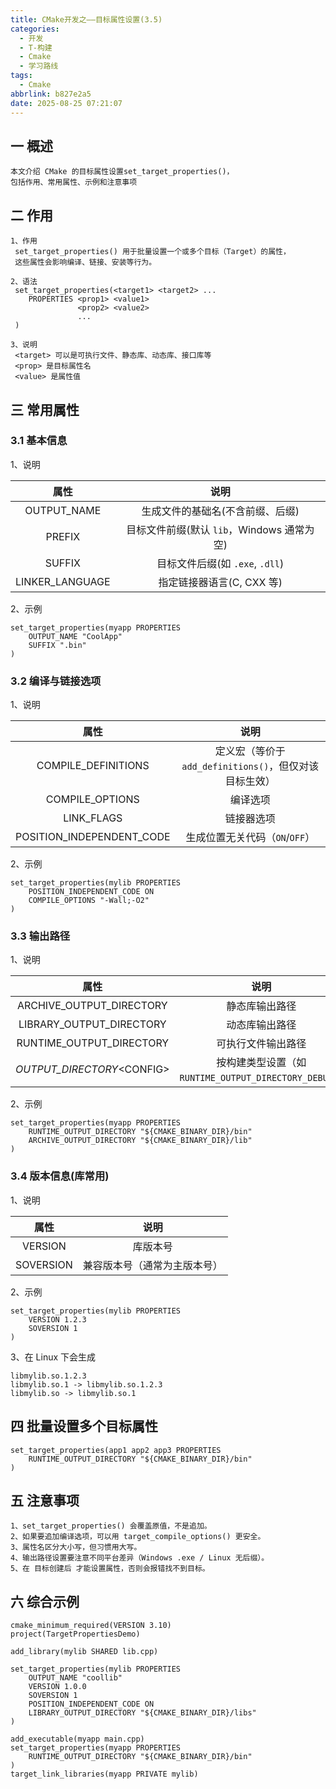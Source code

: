 ```yaml
---
title: CMake开发之——目标属性设置(3.5)
categories:
  - 开发
  - T-构建
  - Cmake
  - 学习路线
tags:
  - Cmake
abbrlink: b827e2a5
date: 2025-08-25 07:21:07
---
```

## 一 概述

```
本文介绍 CMake 的目标属性设置set_target_properties()，
包括作用、常用属性、示例和注意事项
```

<!--more-->

## 二 作用

```
1、作用
 set_target_properties() 用于批量设置一个或多个目标（Target）的属性，
 这些属性会影响编译、链接、安装等行为。

2、语法
 set_target_properties(<target1> <target2> ...
    PROPERTIES <prop1> <value1>
               <prop2> <value2>
               ...
 )

3、说明
 <target> 可以是可执行文件、静态库、动态库、接口库等
 <prop> 是目标属性名
 <value> 是属性值
```

## 三 常用属性

### 3.1 基本信息

1、说明

|      属性       |                    说明                    |
| :-------------: | :----------------------------------------: |
|   OUTPUT_NAME   |      生成文件的基础名(不含前缀、后缀)      |
|     PREFIX      | 目标文件前缀(默认 `lib`，Windows 通常为空) |
|     SUFFIX      |      目标文件后缀(如 `.exe`, `.dll`)       |
| LINKER_LANGUAGE |         指定链接器语言(C, CXX 等)          |

2、示例

```
set_target_properties(myapp PROPERTIES
    OUTPUT_NAME "CoolApp"
    SUFFIX ".bin"
)
```

### 3.2 编译与链接选项

1、说明

|           属性            |                          说明                          |
| :-----------------------: | :----------------------------------------------------: |
|    COMPILE_DEFINITIONS    | 定义宏（等价于 `add_definitions()`，但仅对该目标生效） |
|      COMPILE_OPTIONS      |                        编译选项                        |
|        LINK_FLAGS         |                       链接器选项                       |
| POSITION_INDEPENDENT_CODE |             生成位置无关代码（`ON`/`OFF`）             |

2、示例

```
set_target_properties(mylib PROPERTIES
    POSITION_INDEPENDENT_CODE ON
    COMPILE_OPTIONS "-Wall;-O2"
)
```

### 3.3 输出路径

1、说明

|            属性             |                         说明                          |
| :-------------------------: | :---------------------------------------------------: |
|  ARCHIVE_OUTPUT_DIRECTORY   |                    静态库输出路径                     |
|  LIBRARY_OUTPUT_DIRECTORY   |                    动态库输出路径                     |
|  RUNTIME_OUTPUT_DIRECTORY   |                  可执行文件输出路径                   |
| *OUTPUT_DIRECTORY*\<CONFIG> | 按构建类型设置（如 `RUNTIME_OUTPUT_DIRECTORY_DEBUG`） |

2、示例

```
set_target_properties(myapp PROPERTIES
    RUNTIME_OUTPUT_DIRECTORY "${CMAKE_BINARY_DIR}/bin"
    ARCHIVE_OUTPUT_DIRECTORY "${CMAKE_BINARY_DIR}/lib"
)
```

### 3.4 版本信息(库常用)

1、说明

|   属性    |             说明             |
| :-------: | :--------------------------: |
|  VERSION  |           库版本号           |
| SOVERSION | 兼容版本号（通常为主版本号） |

2、示例

```
set_target_properties(mylib PROPERTIES
    VERSION 1.2.3
    SOVERSION 1
)
```

3、在 Linux 下会生成

```
libmylib.so.1.2.3
libmylib.so.1 -> libmylib.so.1.2.3
libmylib.so -> libmylib.so.1
```

## 四 批量设置多个目标属性

```
set_target_properties(app1 app2 app3 PROPERTIES
    RUNTIME_OUTPUT_DIRECTORY "${CMAKE_BINARY_DIR}/bin"
)
```

## 五 注意事项

```
1、set_target_properties() 会覆盖原值，不是追加。
2、如果要追加编译选项，可以用 target_compile_options() 更安全。
3、属性名区分大小写，但习惯用大写。
4、输出路径设置要注意不同平台差异（Windows .exe / Linux 无后缀）。
5、在 目标创建后 才能设置属性，否则会报错找不到目标。
```

## 六 综合示例

```
cmake_minimum_required(VERSION 3.10)
project(TargetPropertiesDemo)

add_library(mylib SHARED lib.cpp)

set_target_properties(mylib PROPERTIES
    OUTPUT_NAME "coollib"
    VERSION 1.0.0
    SOVERSION 1
    POSITION_INDEPENDENT_CODE ON
    LIBRARY_OUTPUT_DIRECTORY "${CMAKE_BINARY_DIR}/libs"
)

add_executable(myapp main.cpp)
set_target_properties(myapp PROPERTIES
    RUNTIME_OUTPUT_DIRECTORY "${CMAKE_BINARY_DIR}/bin"
)
target_link_libraries(myapp PRIVATE mylib)
```

